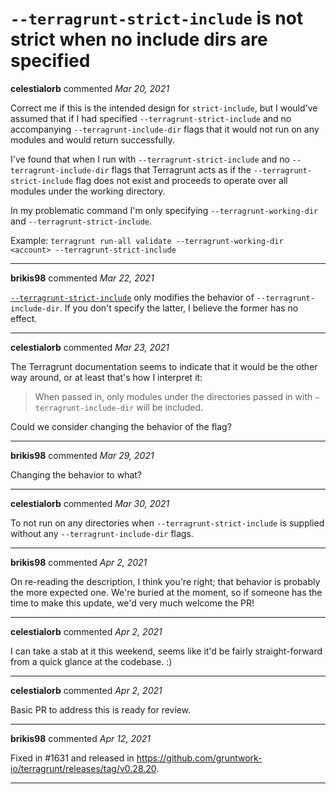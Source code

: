 # `--terragrunt-strict-include` is not strict when no include dirs are specified

**celestialorb** commented *Mar 20, 2021*

Correct me if this is the intended design for `strict-include`, but I would've assumed that if I had specified `--terragrunt-strict-include` and no accompanying `--terragrunt-include-dir` flags that it would not run on any modules and would return successfully.

I've found that when I run with `--terragrunt-strict-include` and no `--terragrunt-include-dir` flags that Terragrunt acts as if the `--terragrunt-strict-include` flag does not exist and proceeds to operate over all modules under the working directory.

In my problematic command I'm only specifying `--terragrunt-working-dir` and `--terragrunt-strict-include`.

Example:
`terragrunt run-all validate --terragrunt-working-dir <account> --terragrunt-strict-include`
<br />
***


**brikis98** commented *Mar 22, 2021*

[`--terragrunt-strict-include`](https://terragrunt.gruntwork.io/docs/reference/cli-options/#terragrunt-strict-include) only modifies the behavior of `--terragrunt-include-dir`. If you don't specify the latter, I believe the former has no effect.
***

**celestialorb** commented *Mar 23, 2021*

The Terragrunt documentation seems to indicate that it would be the other way around, or at least that's how I interpret it:
> When passed in, only modules under the directories passed in with `–terragrunt-include-dir` will be included.

Could we consider changing the behavior of the flag?
***

**brikis98** commented *Mar 29, 2021*

Changing the behavior to what?
***

**celestialorb** commented *Mar 30, 2021*

To not run on any directories when `--terragrunt-strict-include` is supplied without any `--terragrunt-include-dir` flags.
***

**brikis98** commented *Apr 2, 2021*

On re-reading the description, I think you're right; that behavior is probably the more expected one. We're buried at the moment, so if someone has the time to make this update, we'd very much welcome the PR!
***

**celestialorb** commented *Apr 2, 2021*

I can take a stab at it this weekend, seems like it'd be fairly straight-forward from a quick glance at the codebase. :)
***

**celestialorb** commented *Apr 2, 2021*

Basic PR to address this is ready for review.
***

**brikis98** commented *Apr 12, 2021*

Fixed in #1631 and released in https://github.com/gruntwork-io/terragrunt/releases/tag/v0.28.20.
***

